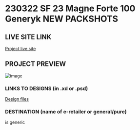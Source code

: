 # 230322 SF 23 Magne Forte 100 Generyk NEW PACKSHOTS

## LIVE SITE LINK 
<!-- please enter link to site preview here -->
[Project live site](https://magne-forte-100-new.netlify.app/)
## PROJECT PREVIEW
![image](https://github.com/eStoreLabs/230322-SF-23-Magne-Forte-100-NEW-GENERIC/assets/130984276/f4875f39-69a7-43a0-a48c-0d8fb1a2d13c)



### LINKS TO DESIGNS (in .xd or .psd)

[Design files](https://drive.google.com/drive/folders/1q7RY-SWVXB_MpWRRLC9mf3Gd3855LMRp)

### DESTINATION (name of e-retailer or general/pure)
is generic
